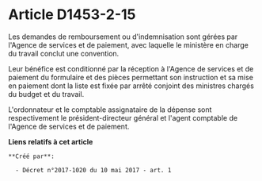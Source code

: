 # Article D1453-2-15

Les demandes de remboursement ou d'indemnisation sont gérées par l'Agence de services et de paiement, avec laquelle le
ministère en charge du travail conclut une convention.

Leur bénéfice est conditionné par la réception à l'Agence de services et de paiement du formulaire et des pièces permettant
son instruction et sa mise en paiement dont la liste est fixée par arrêté conjoint des ministres chargés du budget et du
travail.

L'ordonnateur et le comptable assignataire de la dépense sont respectivement le président-directeur général et l'agent
comptable de l'Agence de services et de paiement.

**Liens relatifs à cet article**

	**Créé par**:

	  - Décret n°2017-1020 du 10 mai 2017 - art. 1
